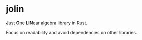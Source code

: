 jolin
===
**J**ust **O**ne **LIN**ear algebra library in Rust.

Focus on readability and avoid dependencies on other libraries.